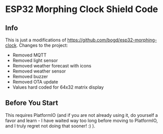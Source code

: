 # ESP32 Morphing Clock Shield Code

## Info

This is just a modifications of https://github.com/bogd/esp32-morphing-clock.
Changes to the project:
* Removed MQTT
* Removed light sensor
* Removed weather forecast with icons
* Removed weather sensor
* Removed buzzer
* Removed OTA update
* Values hard coded for 64x32 matrix display

## Before You Start

This requires PlatformIO (and if you are not already using it, do yourself a favor and learn - I have waited way too long before moving to PlatformIO, and I truly regret not doing that sooner! :) ).
